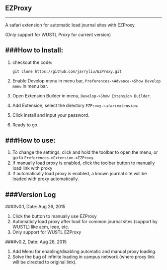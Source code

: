 ## EZProxy
----------------
A safari extension for automatic load journal sites with EZProxy. 

(Only support for WUSTL Proxy for current version)

###How to Install:
----------------
1. checkout the code: 

	`git clone https://github.com/jarryliu/EZProxy.git`
	
2. Enable Develop menu in menu bar, `Preferences->Advance->Show Develop menu` in menu bar.
3. Open Extension Builder in menu, `Develop->Show Extension Builder`.
4. Add Extension, select the directory `EZProxy.safariextension`.
5. Click install and input your password.
6. Ready to go.

###How to use:
-------------------
1. To change the settings, click and hold the toolbar to open the menu, or go to `Preferences->Extension->EZProxy`.
2. If manually load proxy is enabled, click the toolbar button to manually load link with proxy 
3. If automatically load proxy is enabled, a known journal site will be loaded with proxy automatically.

###Version Log
-------------------
####v0.1, Date: Aug 26, 2015
1. Click the button to manually use EZProxy
2. Automaticly load proxy after load for common journal sites (support by WUSTL) like acm, ieee, etc.
3. Only support for WUSTL EZProxy

####v0.2, Date: Aug 28, 2015
1. Add Menu for enabling/disabling automatic and manual proxy loading.
2. Solve the bug of infinite loading in campus network (where proxy link will be directed to original link).
